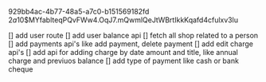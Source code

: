929bb4ac-4b77-48a5-a7c0-b151569182fd
$2a$10$MYfablteqPQvFWw4.OqJ7.mQwmlQeJtWBrtIkkKqafd4cfulxv3lu

[] add user route
[] add user balance api
[] fetch all shop related to a person
[] add payments api's like add payment, delete payment
[] add edit charge api's
[] add api for adding charge by date amount and title, like annual charge and previuos balance
[] add type of payment like cash or bank cheque
 